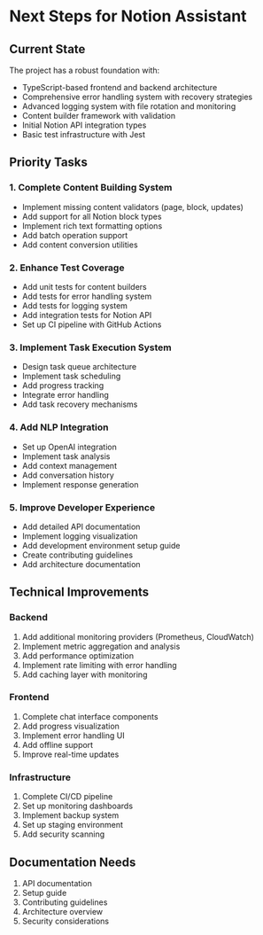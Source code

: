 # Next Steps for Notion Assistant

## Current State
The project has a robust foundation with:
- TypeScript-based frontend and backend architecture
- Comprehensive error handling system with recovery strategies
- Advanced logging system with file rotation and monitoring
- Content builder framework with validation
- Initial Notion API integration types
- Basic test infrastructure with Jest

## Priority Tasks

### 1. Complete Content Building System
- Implement missing content validators (page, block, updates)
- Add support for all Notion block types
- Implement rich text formatting options
- Add batch operation support
- Add content conversion utilities

### 2. Enhance Test Coverage
- Add unit tests for content builders
- Add tests for error handling system
- Add tests for logging system
- Add integration tests for Notion API
- Set up CI pipeline with GitHub Actions

### 3. Implement Task Execution System
- Design task queue architecture
- Implement task scheduling
- Add progress tracking
- Integrate error handling
- Add task recovery mechanisms

### 4. Add NLP Integration
- Set up OpenAI integration
- Implement task analysis
- Add context management
- Add conversation history
- Implement response generation

### 5. Improve Developer Experience
- Add detailed API documentation
- Implement logging visualization
- Add development environment setup guide
- Create contributing guidelines
- Add architecture documentation

## Technical Improvements

### Backend
1. Add additional monitoring providers (Prometheus, CloudWatch)
2. Implement metric aggregation and analysis
3. Add performance optimization
4. Implement rate limiting with error handling
5. Add caching layer with monitoring

### Frontend
1. Complete chat interface components
2. Add progress visualization
3. Implement error handling UI
4. Add offline support
5. Improve real-time updates

### Infrastructure
1. Complete CI/CD pipeline
2. Set up monitoring dashboards
3. Implement backup system
4. Set up staging environment
5. Add security scanning

## Documentation Needs
1. API documentation
2. Setup guide
3. Contributing guidelines
4. Architecture overview
5. Security considerations 